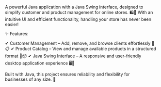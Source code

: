 A powerful Java application with a Java Swing interface, 
designed to simplify customer and product management for 
online stores. 🛍💼 With an intuitive UI and efficient 
functionality, handling your store has never been easier!

✨ Features:

✔ Customer Management – Add, remove, and browse clients 
effortlessly 👤📋
✔ Product Catalog – View and manage available products in a 
structured format 🛒📦
✔ Java Swing Interface – A responsive and user-friendly desktop 
application experience 🖥🎨

Built with Java, this project ensures reliability and 
flexibility for businesses of any size. 🚀
